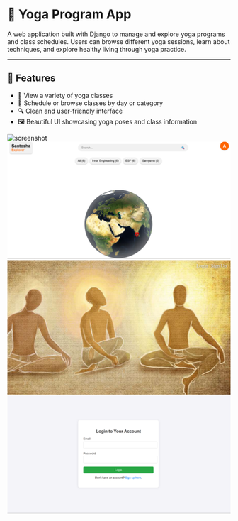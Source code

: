 # 🧘 Yoga Program App

A web application built with Django to manage and explore yoga programs and class schedules. Users can browse different yoga sessions, learn about techniques, and explore healthy living through yoga practice.

---

## 🌟 Features

- 🧘 View a variety of yoga classes
- 📅 Schedule or browse classes by day or category
- 🔍 Clean and user-friendly interface
- 🖼️ Beautiful UI showcasing yoga poses and class information

![screenshot](https://github.com/Anandhigovindaraj/Santosha_Explorer/blob/2f5ad7f1a964751b3ba70882856d9939aeb39913/mainpage.png)
![screenshot](https://github.com/Anandhigovindaraj/Santosha_Explorer/blob/edfda5bc79cfd95b4c980cfc180f046b30f83658/fullpage.png)
![screenshot](https://github.com/Anandhigovindaraj/Santosha_Explorer/blob/3c4ae2b72d8cc8d3e08da956c7528e22562d2533/homepage.png)
![screenshot](https://github.com/Anandhigovindaraj/Santosha_Explorer/blob/4c4401850887643d960fe676d4991770f1f53478/login%20page.png)

